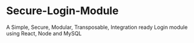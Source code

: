 # Secure-Login-Module
A Simple, Secure, Modular, Transposable, Integration ready Login module using React, Node and MySQL
